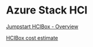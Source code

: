 # Azure Stack HCI

[Jumpstart HCIBox - Overview](https://azurearcjumpstart.io/azure_jumpstart_hcibox/)

[HCIBox cost estimate](https://aka.ms/HCIBoxCost)
